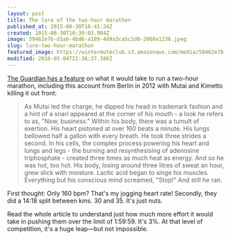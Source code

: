 ```yaml
---
layout: post
title: The lure of the two-hour marathon
published_at: 2015-06-30T16:41:24Z
created: 2015-06-30T10:39:03.904Z
image: 59462e7b-d1a6-4bd6-a189-4d9a3ca5c1d0-2060x1236.jpeg
slug: lure-two-hour-marathon
featured_image: https://wintermuteclub.s3.amazonaws.com/media/59462e7b-d1a6-4bd6-a189-4d9a3ca5c1d0-2060x1236.jpeg
modified: 2016-05-04T21:36:37.386Z
---
```

[The Guardian has a feature](http://www.theguardian.com/sport/2015/jun/27/sub-two-hour-marathon-ed-caesar) on what it would take to run a two-hour marathon, including this account from Berlin in 2012 with Mutai and Kimetto killing it out front:

> As Mutai led the charge, he dipped his head in trademark fashion and a hint of a snarl appeared at the corner of his mouth - a look he refers to as, "Now, business." Within his body, there was a tumult of exertion. His heart pistoned at over 160 beats a minute. His lungs bellowed half a gallon with every breath. He took three strides a second. In his cells, the complex process powering his heart and lungs and legs - the burning and resynthesising of adenosine triphosphate - created three times as much heat as energy. And so he was hot, too hot. His body, losing around three litres of sweat an hour, grew slick with moisture. Lactic acid began to singe his muscles. Everything but his conscious mind screamed, "Stop!" And still he ran.

First thought: Only 160 bpm? That's my jogging heart rate! Secondly, they did a 14:18 split between kms. 30 and 35. It's just nuts.

Read the whole article to understand just how much more effort it would take in pushing them over the limit of 1:59:59. It's 3%. At that level of competition, it's a huge leap—but not impossible.
